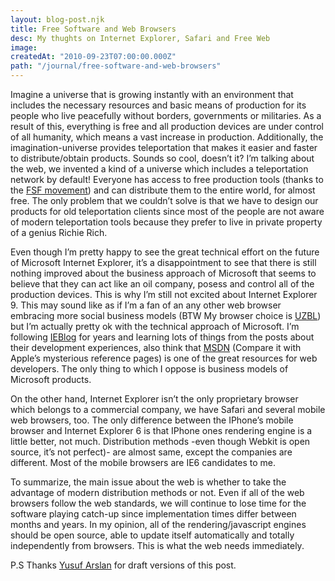 ```yaml
---
layout: blog-post.njk
title: Free Software and Web Browsers
desc: My thughts on Internet Explorer, Safari and Free Web
image:
createdAt: "2010-09-23T07:00:00.000Z"
path: "/journal/free-software-and-web-browsers"
---
```


Imagine a universe that is growing instantly with an environment that includes the necessary resources and basic means of production for its people who live peacefully without borders, governments or militaries. As a result of this, everything is free and all production devices are under control of all humanity, which means a vast increase in production. Additionally, the imagination-universe provides teleportation that makes it easier and faster to distribute/obtain products. Sounds so cool, doesn’t it? I’m talking about the web, we invented a kind of a universe which includes a teleportation network by default! Everyone has access to free production tools (thanks to the [FSF movement](http://fsf.org)) and can distribute them to the entire world, for almost free. The only problem that we couldn’t solve is that we have to design our products for old teleportation clients since most of the people are not aware of modern teleportation tools because they prefer to live in private property of a genius Richie Rich.

Even though I’m pretty happy to see the great technical effort on the future of Microsoft Internet Explorer, it’s a disappointment to see that there is still nothing improved about the business approach of Microsoft that seems to believe that they can act like an oil company, posess and control all of the production devices. This is why I’m still not excited about Internet Explorer 9. This may sound like as if I’m a fan of an any other web browser embracing more social business models (BTW My browser choice is [UZBL](http://uzbl.org)) but I’m actually pretty ok with the technical approach of Microsoft. I’m following [IEBlog](https://blogs.msdn.microsoft.com/ie/) for years and learning lots of things from the posts about their development experiences, also think that [MSDN](https://msdn.com) (Compare it with Apple’s mysterious reference pages) is one of the great resources for web developers. The only thing to which I oppose is business models of Microsoft products.

On the other hand, Internet Explorer isn’t the only proprietary browser which belongs to a commercial company, we have Safari and several mobile web browsers, too. The only difference between the IPhone’s mobile browser and Internet Explorer 6 is that IPhone ones rendering engine is a little better, not much. Distribution methods -even though Webkit is open source, it’s not perfect)- are almost same, except the companies are different. Most of the mobile browsers are IE6 candidates to me.

To summarize, the main issue about the web is whether to take the advantage of modern distribution methods or not. Even if all of the web browsers follow the web standards, we will continue to lose time for the software playing catch-up since implementation times differ between months and years. In my opinion, all of the rendering/javascript engines should be open source, able to update itself automatically and totally independently from browsers. This is what the web needs immediately.

P.S Thanks [Yusuf Arslan](http://yusufarslan.net) for draft versions of this post.
